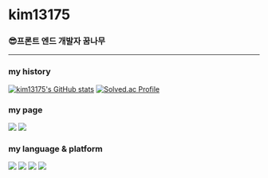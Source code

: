 # kim13175

### :sunglasses:프론트 엔드 개발자 꿈나무
---
### my history
[![kim13175's GitHub stats](https://github-readme-stats.vercel.app/api?username=kim13175)](https://github.com/kim13175/github-readme-stats)
[![Solved.ac Profile](http://mazassumnida.wtf/api/v2/generate_badge?boj=kim1315)](https://solved.ac/kim1315/)

### my page
<a href="https://beomcoding.notion.site/BEOMJO-S-PAGE-c8dbd85923b64853a6a373a50fb956c9" target="_blank"><img src="https://img.shields.io/badge/notion-000000?style=flat-sequare&logo=Notion&logoColor=white"/></a>
<a href="https://velog.io/@kim13175/posts" target="_blank"><img src="https://img.shields.io/badge/velog-3DDC84?style=flat-sequare&logo=velog&logoColor=white"/></a>
### my language & platform
<span><img src="https://img.shields.io/badge/python-3776AB?style=flat-sequeare&logo=python&logoColor=white"></span>
<span><img src="https://img.shields.io/badge/javascript-F7DF1E?style=flat-sequeare&logo=js&logoColor=white"></span>
<span><img src="https://img.shields.io/badge/tensorflow-FF6F00?style=flat-sequeare&logo=tensorflow&logoColor=white"></span>
<span><img src="https://img.shields.io/badge/react-61DAFB?style=flat-sequeare&logo=react&logoColor=white"></span>
